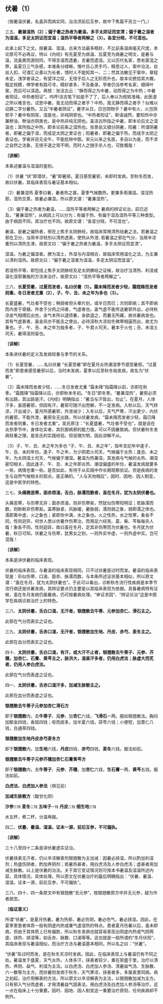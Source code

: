 ## 伏暑（1）

（按暑温伏暑，名虽异而病实同，治法须前后互参，故中下焦篇不另立一门。）

三五、**暑兼湿热（2）；偏于暑之热者为暑温，多手太阴证而宜清；偏于暑之湿者为湿温，多足太阴证而宜温；湿热平等者两解之（3）。各宜分晓，不可混也。**

此承上起下之文。按暑温、湿温，古来方法最多精妙，不比前条温病毫无尺度，本论原可不必再议，特以《内经》有先夏至为病温、后夏至为病暑之明文，是暑与温，流虽異而源则同，不得言温而遗暑，言暑而遗湿。又以历代名家，悉有蒙混之弊，盖夏日三气杂感，本难条分缕晰。惟叶氏心灵手巧，精思过人，案中治法，丝丝入扣，可谓汇众善以为长者，惜时人不能知其一、二；然其法散见于案中，章程未定，浅学者读之，有望洋之叹，无怪乎后人之无阶而升也，故本论摭拾其大概，粗定规模，俾学者有路可寻，精妙甚多，不及备录，学者仍当参考名家，细绎叶案，而后可以深造。再按：张洁古云：“静而得之为中暑，动而得之为中热；中暑者阴证，中热者阳证”。呜呼!洁古笔下如是不了了，后人奉以为规矩准绳，此医道之所以难言也，试思中暑，竟无动而得之者乎？中热，竟无静而得之者乎？似难以动静二字分暑热。又云“中暑者阴证”，暑字从日，日岂阴物乎？暑中有火，火岂阴邪乎？暑中有阴耳，湿是也，非纯阴邪也。“中热者阳证”，斯语诚然，要知热中亦兼秽浊，秽浊亦阴类也，是中热非纯无阴也。盖洁古所指之中暑，即本论后文之湿温也；其所指之中热，即本论前条之湿热也。张景岳又细分阴暑，阳暑：所谓阴暑者，即暑之偏于湿，而成足太阴之里证也；阳暑者，即暑之偏于热，而成手太阴之表证也。学者非目无全牛，不能批隙中窾。宋元以来之名医，多自以为是，而不求之自然之法象，无怪乎道之常不明，而时人之随手杀人也，可胜慨哉！

**〔讲解〕**

本条述暑温与湿温的鉴别。

（1）伏暑  “伏”即潜伏，“暑”即暑邪。夏日感受暑邪，未即时发病，至秋冬而发，故曰伏暑。其临床表现与暑证基本相似。

（2）暑兼湿热 夏季曰暑，暑者热之甚。夏季气候酷热，更兼多雨潮湿。湿淫热邪，湿热交蒸，故暑必兼湿。所以原文谓：“暑兼湿热”。

（3）偏于暑之热者为暑温，……湿热平等者两解之 暑病的辨证论治，前已述及。“暑兼湿热”，从病因上可以分为：有偏于热、有偏于湿及湿热平等三种类型。由于病因不同，其治疗也不同。故原文谓：“各宜分晓，不可混也”。

暑温，是暑之偏热者，邪在上焦手太阴肺经，故临床常用清热祛暑之法，若暑温之邪在卫分，当用辛凉轻剂以清热透表，使热从外泄; 若暑温之邪在气分，当用辛凉重剂以清热生津。故原文曰：“偏于暑之热者为暑温，多手太阴证而宜清”。

湿温，为暑之偏湿者。脾为湿土，外湿与内湿相合，故临床常用温化之法，为主兼以清利湿热。故原文曰：“偏于暑之湿者为湿温，多足太阴证而宜温”。

若湿热平等，即包括上焦手太阴肺经及足太阴脾经之证候，故治疗当清热、利湿或温化湿邪兼施的方法来治疗。故原文曰：“湿热平等者两解之”。

三六、**长夏受暑，过夏而发者，名曰伏暑（1）。霜未降而发者少轻，霜既降而发者则重，冬日发者尤重（2），子、午、丑、未之年为多也（3）。**

长夏盛暑，气壮者不受也；稍弱者但头晕片刻，或半日而已；次则即病；其不即病而内舍于骨髓，外舍于分肉之间者，气虚者也。盖气虚不能传送暑邪外出，必待秋凉金气相搏后出也，金气本所以退烦暑，金欲退之，而暑无所藏，故伏暑病发也。其有气虚甚者，虽金风亦不能击之使出，必待深秋大凉初冬微寒相逼而出，故尤为重也。子、午、丑、未之年为独多者，子、午君火司天，暑本于火也；丑、未湿土司天，暑得湿则留也。

**〔讲解〕**

本条讲伏暑的定义及发病轻重与季节的关系。

（1）长夏受暑，……名曰伏暑  “长夏受暑”即在夏月炎热潮湿季节感受暑邪。“过夏而发”即患者感受暑邪以后，当时未发病，夏季以后至秋冬始发病，故名为“伏暑”。

（2）霜未降而发者少轻，……冬日发者尤重  “霜未降”指霜降以前，亦即在秋季。“霜既降”指霜降以后，亦即秋末冬初。“冬日”即冬季。“暑兼湿热”，暑邪必须有出路，其出路是汗。《内经》明确指出：“暑当与汗皆出，勿止”。在夏月，人体汗多，虽感暑邪，但因有汗，暑邪可随汗出而解，不一定发病。入秋以后，天气转凉，汗出减少，夏月所感暑邪，外泄减少；入冬以后，天气严寒，汗出更少，内伏的暑邪，不能外泄，暑邪全无出路，所以伏暑发病，“霜未降而发者少轻，霜已降而发者则重，冬日发者尤重”。吴氏原注：“长夏盛暑，气壮者不受也”，就是说在炎热季节中，身体壮实者，其抗御病邪的能力强，可以不因暑致病。但伏暑秋冬发病轻重之理，是吴氏的实践经验。但说理欠明，因此讲解不从。

（3）子、午、丑、未之年为多也  “子、午、丑、未之年”，指年支纪年中逢子、午、丑、未的年份。逢子、午之年，为少阴君火司天，气候偏于炎热；逢丑、未之年，为太阴湿土司天，气候偏于潮湿。暑温为热兼湿，其发病与气候的炎热、潮湿密切相关，因此逢子、午、丑、未之年即炎热、潮湿偏盛的年份，暑温发病就要多一些，病情也重一些。是否如此，有待于从实践中作长期观察验证。但是疾病的发生与自然气候相关的观点，是正确的。“人与天地相应”，因时、因地、因人制宜，这是中医学的特色。

三七、**头痛微恶寒，面赤烦渴，舌白，脉濡而数者，虽在冬月，犹为太阴伏暑也。**

头痛恶寒，与伤寒无异；面赤烦渴，则非伤寒矣，然犹似伤寒阳明证；若脉濡而数，则断断非伤寒矣。盖寒脉紧，风脉缓，暑脉弱，濡则弱之象，弱即濡之体也。濡即离中虚，火之象也；紧即坎中满，水之象也。火之性热，水之性寒，象各不同，性则迥异，何世人悉以伏暑作伤寒治，而用足六经羌、葛、柴、芩每每杀人哉！象各不同，性则迴异，故曰虽在冬月，定其非伤寒而为伏暑也。冬月犹为伏暑，秋日可知。伏暑之与伤寒，犹男女之别，—则外实中虚，一则外虚中实。岂可混哉！

**〔讲解〕**

本条是讲伏暑的临床表现。

伏暑的临床表现，与暑温的临床表现相同，只不过伏暑是过时而发。暑温的临床表现是：形似伤寒、口渴、面赤、脉濡而数，与本条所述证状基本相似，所以原文谓：“虽在冬月，犹为太阴伏暑也”。于此可以看出，诊断秋冬流行性疾病是本季节流行病还是伏暑发病，其辨证要点仍主要是以其临床表现为依据。具备暑病特有证候，虽在冬月发病仍属暑病，仍可按暑病处理。“审证求因”、“辨证论治”这是中医学在疾病诊故治疗上的特色。

三八、**太阴伏暑，舌白口渴，无汗者，银翘散去牛蒡、元参加杏仁、滑石主之。**

此邪在气分而表实之证也。

三九、**太阴伏暑，舌赤口渴，无汗者，银翘散加生地、丹皮、赤芍、麦冬主之。**

此邪在血分而表实之证也。

四十、**太阴伏暑，舌白口渴，有汗，或大汗不止者，银翘散去牛蒡子、元参、芥穗，加杏仁、石膏、黄芩主之，脉洪大，渴甚汗多者，仍用白虎法；脉虚大而芤者，仍用人参白虎法。**

此邪在气分而表虚之证也。

四一、**太阴伏暑，舌赤口渴汗多，加减生脉散主之。**

此邪在血分而表虚之证也。

**银翘散去牛蒡子元参加杏仁滑石方**

即于**银翘散**内，去**牛蒡子**、**元参**，加**杏仁**六钱，**飞滑石**一两。服如银翘散法。胸闷加郁金四钱，香豉四钱；呕而痰多，加半夏六钱，茯苓六钱；小便短，加薏仁八钱，白通草四钱。

**银翘散加生地丹皮赤芍麦冬方**

即于**银翘散**内，加**生地**六钱，**丹皮**四钱，**赤芍**四钱，**麦冬**六钱。服法如前。

**银翘散去牛蒡子元参芥穗加杏仁石膏黄芩方**

即于**银翘散**内，去**牛蒡子**、**元参**、**芥穗**，加**杏仁**六钱，**生石膏**一两，**黄芩**五钱。服法如前。

**白虎法、白虎加人参法**（俱见前）

**加减生脉散方**（酸甘化阴）

**沙参**<small>三钱</small> **麦冬**<small>二钱</small> **五味子**<small>一钱</small> **丹皮**<small>二钱</small> **细生地**<small>三钱</small>

水五杯，煮二杯，分温再服。

四二、**伏暑、暑温、湿温，证本一源，前后互参，不可偏执。**

**〔讲解〕**

三十八至四十二条是讲伏暑虚实证治。

伏暑挟表无汗者，仍以辛凉解表剂银翘散为主加减：因暑必挟湿，所以酌加利湿剂；热盛伤阴者，酌加养阴剂；若暑热甚者，用白虎汤及人参白虎汤；虚甚者用加减生脉散。以上是伏暑的治法。关于其它变证情况则可按本书暑温及湿温所述内容，具体情况，具体处理，所以原文在伏暑治疗的最后明确指出：“伏暑、暑温、湿温，证本一源，前后互参，不可偏执”。

三八、四十、四一条原文中有银翘散“去元参”，按银翘散原方中并无元参，疑为作者疏忽。

**〔临证意义〕**

所谓“伏暑”，是夏月伤暑。暑为热邪，暑必伤阴，暑必伤气，暑必挟湿。因此，在夏季里患者体质一般有阴虚内热或兼气虚湿热的特点。患者夏月伤暑以后，虽未即病，但由于其体质上已有偏胜，所以秋冬发病也就容易表现出阴虚内热或气阴两虚、挟热、挟湿等，如舌赤、脉数、口渴等等。这也就是一般所谓的“冬月伏阳”，其临床表现与暑温相似，而治疗方法与暑温基本相同，所以名之曰：“伏暑”。

“伏暑”系过时而发，是在秋冬天凉时发病，因此，在临床表现上与暑温仍有不同之处。暑温发于盛夏，天气炎热，人体多汗，挟表者较少，重在邪盛于里，治疗以清热、养阴、益气、利湿为主法。以白虎汤、白虎加人参汤、清暑益气汤、生脉散、六一散等为主方。而伏暑则发病于秋冬，天气寒凉，挟表者多，多属表里同病。病之初起，治疗用解表的方法，所以原文以辛凉解表为主法，以银翘散加减为主方。只有邪入气分而虚者，才用清暑益气固表法，用白虎汤及白虎加人参汤等治疗。这一点在临床上十分重要。因时、因地、因人制宜这一重要治疗原则，任何疾病却不例外。
